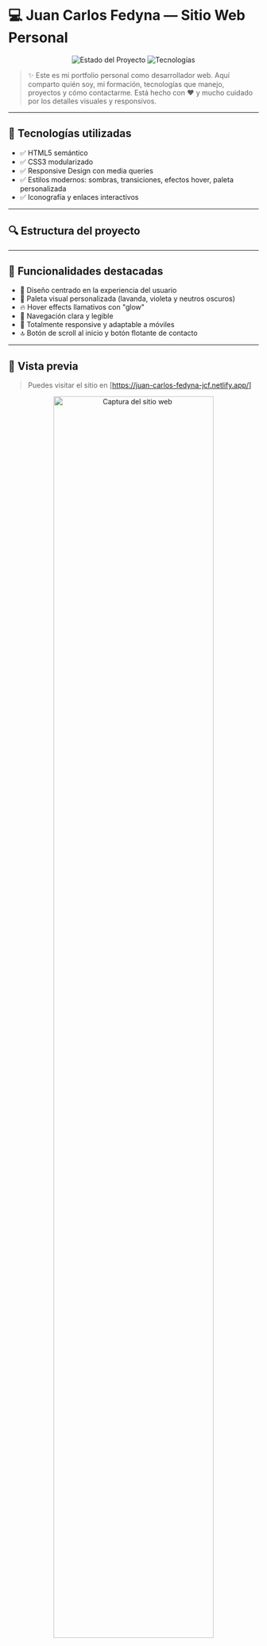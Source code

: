 # 💻 Juan Carlos Fedyna — Sitio Web Personal

<p align="center">
  <img src="https://img.shields.io/badge/Estado-En%20Desarrollo-%23f7df1e?style=for-the-badge&logo=javascript&logoColor=black" alt="Estado del Proyecto">
  <img src="https://img.shields.io/badge/Hecho%20con-HTML%20%26%20CSS-%23232F3E?style=for-the-badge&logo=html5&logoColor=white&labelColor=orange" alt="Tecnologías">
</p>

> ✨ Este es mi portfolio personal como desarrollador web. Aquí comparto quién soy, mi formación, tecnologías que manejo, proyectos y cómo contactarme. Está hecho con ❤️ y mucho cuidado por los detalles visuales y responsivos.

---

## 🎨 Tecnologías utilizadas

- ✅ HTML5 semántico
- ✅ CSS3 modularizado
- ✅ Responsive Design con media queries
- ✅ Estilos modernos: sombras, transiciones, efectos hover, paleta personalizada
- ✅ Iconografía y enlaces interactivos

---

## 🔍 Estructura del proyecto


---

## 🧩 Funcionalidades destacadas

- 🎯 Diseño centrado en la experiencia del usuario
- 🎨 Paleta visual personalizada (lavanda, violeta y neutros oscuros)
- 🔥 Hover effects llamativos con "glow"
- 🧭 Navegación clara y legible
- 📱 Totalmente responsive y adaptable a móviles
- 🔝 Botón de scroll al inicio y botón flotante de contacto

---

## 📸 Vista previa

> Puedes visitar el sitio en [https://juan-carlos-fedyna-jcf.netlify.app/]

<p align="center">
  <img src="https://via.placeholder.com/900x500.png?text=Vista+Previa+de+Pantalla+Principal" alt="Captura del sitio web" width="80%">
</p>

---

## 🛠️ En desarrollo

- [ ] Sección de proyectos con tarjetas dinámicas
- [ ] Optimización para dark mode
- [ ] Multilenguaje (ES/EN)
- [ ] Versión con React próximamente 🚀

---

## 🤝 Contacto

Puedes encontrarme y contactarme en:

<p align="left">
  <a href="https://www.linkedin.com/in/tuusuario" target="_blank">
    <img src="https://img.shields.io/badge/LinkedIn-Perfil-blue?style=for-the-badge&logo=linkedin">
  </a>
  <a href="mailto:juanfedyn@gmail.com" target="_blank">
    <img src="https://img.shields.io/badge/Gmail-juanfedyn@gmail.com-D14836?style=for-the-badge&logo=gmail&logoColor=white">
  </a>
  <a href="https://github.com/FedynaCarlos" target="_blank">
    <img src="https://img.shields.io/badge/GitHub-FedynaCarlos-181717?style=for-the-badge&logo=github">
  </a>
</p>

---

## 🧠 Sobre mí

Soy **Juan Carlos Fedyna**, desarrollador web con conocimientos en Front-End, Back-End con Python/Django y experiencia en trabajo colaborativo. Apasionado por las tecnologías emergentes y el diseño limpio y funcional.

---

## 📝 Licencia

Este proyecto está bajo licencia MIT — ¡usalo, mejoralo y compartilo!

---

<p align="center">
  <b>¡Gracias por visitar mi proyecto! 🙌</b>
</p>
